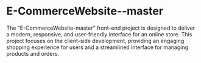 # E-CommerceWebsite--master
The “E-CommerceWebsite-master” front-end project is designed to deliver a modern, responsive, and user-friendly interface for an online store. This project focuses on the client-side development, providing an engaging shopping experience for users and a streamlined interface for managing products and orders.

